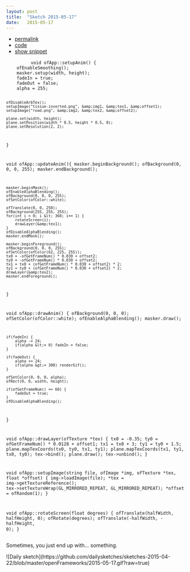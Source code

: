 ```yaml
---
layout: post
title:  "Sketch 2015-05-17"
date:   2015-05-17
---
```

<div class="code">
    <ul>
		<li><a href="{% post_url 2015-05-17-sketch %}">permalink</a></li>
		<li><a href="https://github.com/dailysketches/dailySketches/tree/master/sketches/2015-05-17">code</a></li>
		<li><a href="#" class="snippet-button">show snippet</a></li>
	</ul>
    <pre class="snippet">
        <code class="cpp">void ofApp::setupAnim() {
    ofEnableSmoothing();
    masker.setup(width, height);
    fadeIn = true;
    fadeOut = false;
    alpha = 255;

    ofDisableArbTex();
    setupImage("tissue-inverted.png", &amp;img1, &amp;tex1, &amp;offset1);
    setupImage("road.png", &amp;img2, &amp;tex2, &amp;offset2);

    plane.set(width, height);
    plane.setPosition(width * 0.5, height * 0.5, 0);
    plane.setResolution(2, 2);
}

void ofApp::updateAnim(){
    masker.beginBackground();
    ofBackground(0, 0, 0, 255);
    masker.endBackground();
    
    masker.beginMask();
    ofEnableAlphaBlending();
    ofBackground(0, 0, 0, 255);
    ofSetColor(ofColor::white);
    
    ofTranslate(0, 0, 250);
    ofBackground(255, 255, 255);
    for(int i = 0; i &lt; 360; i+= 1) {
        rotateScreen(i);
        drawLayer(&amp;tex1);
    }
    ofDisableAlphaBlending();
    masker.endMask();
    
    masker.beginForeground();
    ofBackground(0, 0, 0, 255);
    ofSetColor(ofColor(62, 225, 255));
    tx0 = -ofGetFrameNum() * 0.030 + offset2;
    ty0 = -ofGetFrameNum() * 0.030 + offset2;
    tx1 = tx0 + (ofGetFrameNum() * 0.030 + offset2) * 2;
    ty1 = ty0 + (ofGetFrameNum() * 0.030 + offset2) * 2;
    drawLayer(&amp;tex2);
    masker.endForeground();
}

void ofApp::drawAnim() {
    ofBackground(0, 0, 0);
    ofSetColor(ofColor::white);
    ofEnableAlphaBlending();
    masker.draw();
    
    if(fadeIn) {
        alpha -= 24;
        if(alpha &lt;= 0) fadeIn = false;
    }
    
    if(fadeOut) {
        alpha += 24;
        if(alpha &gt;= 300) renderGif();
    }
    
    ofSetColor(0, 0, 0, alpha);
    ofRect(0, 0, width, height);

    if(ofGetFrameNum() == 60) {
        fadeOut = true;
    }
    ofDisableAlphaBlending();
}

void ofApp::drawLayer(ofTexture *tex) {
    tx0 = -0.35;
    ty0 = ofGetFrameNum() * 0.0128 + offset1;
    tx1 = tx0 + 3;
    ty1 = ty0 + 1.5;
    plane.mapTexCoords(tx0, ty0, tx1, ty1);
    plane.mapTexCoords(tx1, ty1, tx0, ty0);
    tex-&gt;bind();
    plane.draw();
    tex-&gt;unbind();
}

void ofApp::setupImage(string file, ofImage *img, ofTexture *tex, float *offset) {
    img-&gt;loadImage(file);
    *tex = img-&gt;getTextureReference();
    tex-&gt;setTextureWrap(GL_MIRRORED_REPEAT, GL_MIRRORED_REPEAT);
    *offset = ofRandom(1);
}

void ofApp::rotateScreen(float degrees) {
    ofTranslate(halfWidth, halfHeight, 0);
    ofRotate(degrees);
    ofTranslate(-halfWidth, -halfHeight, 0);
}</code>
    </pre>
</div>
<p class="description">Sometimes, you just end up with... something.</p>
![Daily sketch](https://github.com/dailysketches/sketches-2015-04-22/blob/master/openFrameworks/2015-05-17.gif?raw=true)
